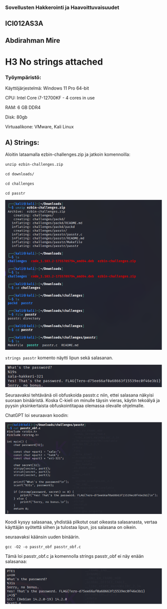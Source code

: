 ### Sovellusten Hakkerointi ja Haavoittuvaisuudet

## ICI012AS3A

## Abdirahman Mire

# H3 No strings attached

### Työympäristö:

Käyttöjärjestelmä: Windows 11 Pro 64-bit

CPU: Intel Core i7-12700KF - 4 cores in use

RAM: 6 GB DDR4

Disk: 80gb

Virtuaalikone: VMware, Kali Linux


## A) Strings:

 Aloitin lataamalla ezbin-challenges.zip ja jatkoin komennoilla: 

`unzip ezbin-challenges.zip`

`cd downloads/`

`cd challenges`

`cd passtr`

![kuva1](/h3/kuvat/kuva1.png)

`strings passtr` komento näytti lipun sekä salasanan.

![kuva1](/h3/kuvat/kuva2.png)

Seuraavaksi tehtävänä oli obfuskoida passtr.c niin, ettei salasana näkyisi suoraan binääristä. Koska C-kieli on minulle täysin vieras, käytin tekoälyä ja pyysin yksinkertaista obfuskointitapaa olemassa olevalle ohjelmalle.

ChatGPT loi seuraavan koodin: 

![kuva1](/h3/kuvat/kuva3.png)

Koodi kysyy salasanaa, yhdistää pilkotut osat oikeasta salasanasta, vertaa käyttäjän syötettä siihen ja tulostaa lipun, jos salasana on oikein.

seuraavaksi käänsin uuden binäärin.

`gcc -O2 -o passtr_obf passtr_obf.c`

Tämä loi passtr_obf.c ja komennolla strings passtr_obf ei näy enään salasanaa:

![kuva1](/h3/kuvat/kuva4.png)






